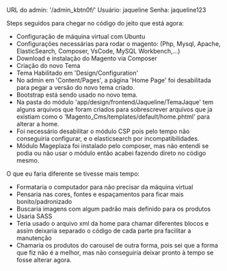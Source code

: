 URL do admin: '/admin_kbtn0f/'
Usuário: jaqueline
Senha: jaqueline123

Steps seguidos para chegar no código do jeito que está agora:

- Configuração de máquina virtual com Ubuntu
- Configurações necessárias para rodar o magento: (Php, Mysql, Apache, ElasticSearch, Composer, VsCode, MySQL Workbench,...)
- Download e instalação do Magento via Composer
- Criação do novo Tema
- Tema Habilitado em 'Design/Configuration'
- No admin em 'Content/Pages', a página 'Home Page' foi desabilitada para pegar a versão do novo tema criado.
- Bootstrap está sendo usado no novo tema.
- Na pasta do módulo 'app/design/frontend/Jaqueline/TemaJaque' tem alguns arquivos que foram criados para sobrescrever arquivos que ja existiam como o 'Magento_Cms/templates/default/home.phtml' para alterar a home.
- Foi necessário desabilitar o módulo CSP pois pelo tempo não conseguiria configurar, e o elasticsearch por incompatibilidades.
- Módulo Mageplaza foi instalado pelo composer, mas não entendi se podia ou não usar o módulo então acabei fazendo direto no código mesmo.


O que eu faria diferente se tivesse mais tempo:

- Formataria o computador para não precisar da máquina virtual
- Pensaria nas cores, fontes e espaçamentos para ficar mais bonito/padronizado
- Buscaria imagens com algum padrão mais definido para os produtos
- Usaria SASS
- Teria usado o arquivo xml da home para chamar diferentes blocos e assim deixaria separado o código de cada parte pra facilitar a manutenção
- Chamaria os produtos do carousel de outra forma, pois sei que a forma que fiz não é a melhor, mas não conseguiria deixar pronto à tempo se fosse alterar agora.